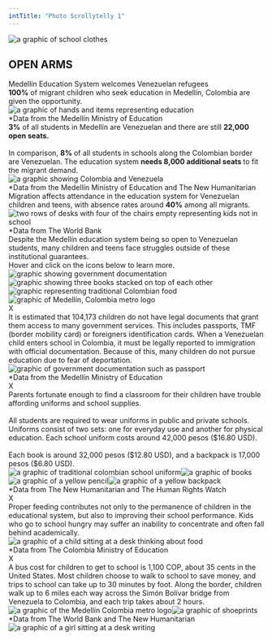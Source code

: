 ```yaml
---
intTitle: "Photo Scrollytelly 1"
---
```

<section class="interactive" style="background-color: transparent;">
  <div class="interactive__body">
    <div class="interactive__background flex-column" id="scrollytelly-1">
      <div class="scrollytelly__main">
        <div id="scrollytelly__title" class="flex-column">
          <img src="assets/TitleCard.png" alt="a graphic of school clothes">
          <h2 class="interactive__title">OPEN ARMS</h2>
          <div class="interactive__intro">Medellín Education System welcomes Venezuelan refugees</div>
        </div>
        <div class="scrollytelly__body flex-column">
          <div class="scrolly__text"><strong>100%</strong> of migrant children who seek education in Medellín, Colombia
            are given the opportunity. </div>
          <img src="assets/Screen1.png" alt="a graphic of hands and items representing education">
          <div class="scrolly__source">*Data from the Medellín Ministry of Education</div>
        </div>
        <div class="scrollytelly__body flex-column">
          <div class="scrolly__text">
            <strong>3%</strong> of all students in Medellín are Venezuelan and there are still <strong>22,000 open
              seats.</strong><br><br>
            In comparison, <strong>8% </strong>of all students in schools along the Colombian border are Venezuelan. The
            education system <strong>needs 8,000 additional seats </strong>to fit the migrant demand.
          </div>
          <img src="assets/Screen2.png" alt="a graphic showing Colombia and Venezuela">
          <div class="scrolly__source">*Data from the Medellín Ministry of Education and The New Humanitarian</div>
        </div>
        <div class="scrollytelly__body flex-column">
          <div class="scrolly__text">
            Migration affects attendance in the education system for Venezuelan children and teens, with absence rates
            around <strong>40%</strong> among all migrants.
          </div>
          <img src="assets/Screen3.png"
            alt="two rows of desks with four of the chairs empty representing kids not in school">
          <div class="scrolly__source">*Data from The World Bank</div>
        </div>
        <div class="scrollytelly__body flex-column">
          <div class="scrolly__text">
            Despite the Medellín education system being so open to Venezuelan students, many children and teens face
            struggles outside of these institutional guarantees.
            <div class="scrolly__instructions">Hover and click on the icons below to learn more. </div>
          </div>
          <div class="bubbles-container flex">
            <img class="bubble__img" src="assets/Bubbles1.png" alt="graphic showing government documentation"
              onclick="showBubble('deportation')">
            <img class="bubble__img" src="assets/Bubbles2.png"
              alt="graphic showing three books stacked on top of each other" onclick="showBubble('resources')">
            <img class="bubble__img" src="assets/Bubbles3.png" alt="graphic representing traditional Colombian food"
              onclick="showBubble('hunger')">
            <img class="bubble__img" src="assets/Bubbles4.png" alt="graphic of Medellín, Colombia metro logo"
              onclick="showBubble('transportation')">
            <div id="deportation" class="bubble scrolly__text">
              <div class="closebubble" onclick="showBubble('deportation')">X</div>
              <div class="scrolly__text-container">It is estimated that 104,173 children do not have legal documents
                that
                grant them access to many government services. This includes passports, TMF (border mobility card) or
                foreigners identification cards. When a Venezuelan child enters school in Colombia, it must be legally
                reported to immigration with official documentation. Because of this, many children do not pursue
                education due to fear of deportation.</div>
              <div class="center"><img src="assets/Notecard1.png"
                  alt="graphic of government documentation such as passport"></div>
              <div class="scrolly__source">*Data from the Medellín Ministry of Education</div>
            </div>
            <div id="resources" class="bubble scrolly__text">
              <div class="closebubble" onclick="showBubble('resources')">X</div>
              <div class="scrolly__text-container">Parents fortunate enough to find a classroom for their children have
                trouble affording uniforms and school supplies.<br><br>
                All students are required to wear uniforms in public and private schools. Uniforms consist of two sets:
                one for everyday use and another for physical education. Each school uniform costs around 42,000 pesos
                ($16.80 USD).<br><br>
                Each book is around 32,000 pesos ($12.80 USD), and a backpack is 17,000 pesos ($6.80 USD).</div>
              <div class="center">
                <img src="assets/Notecard2-1.png" alt="a graphic of traditional colombian school uniform"><img
                  src="assets/Notecard2-2.png" alt="a graphic of books"><img src="assets/Notecard2-3.png"
                  alt="a graphic of a yellow pencil"><img src="assets/Notecard2-4.png"
                  alt="a graphic of a yellow backpack">
              </div>
              <div class="scrolly__source">*Data from The New Humanitarian and The Human Rights Watch</div>
            </div>
            <div id="hunger" class="bubble scrolly__text">
              <div class="closebubble" onclick="showBubble('hunger')">X</div>
              <div class="scrolly__text-container">Proper feeding contributes not only to the permanence of children in
                the educational system, but also to improving their school performance. Kids who go to school hungry may
                suffer an inability to concentrate and often fall behind academically.</div>
              <div class="center"><img src="assets/Notecard3.png"
                  alt="a graphic of a child sitting at a desk thinking about food"></div>
              <div class="scrolly__source">*Data from The Colombia Ministry of Education</div>
            </div>
            <div id="transportation" class="bubble scrolly__text">
              <div class="closebubble" onclick="showBubble('transportation')">X</div>
              <div class="scrolly__text-container">A bus cost for children to get to school is 1,100 COP, about 35 cents
                in the United States. Most children choose to walk to school to save money, and trips to school can take
                up to 30 minutes by foot. Along the border, children walk up to 6 miles each way across the Simón
                Bolívar bridge from Venezuela to Colombia, and each trip takes about 2 hours. </div>
              <div class="center"><img src="assets/Notecard4-1.png"
                  alt="a graphic of the Medellín Colombia metro logo"><img src="assets/Notecard4-2.png"
                  alt="a graphic of shoeprints"></div>
              <div class="scrolly__source">*Data from The World Bank and The New Humanitarian</div>
            </div>
          </div>
          <img src="assets/BubbleSilhouette.png" alt="a graphic of a girl sitting at a desk writing">
        </div>
      </div>
    </div>
  </div>
</section>